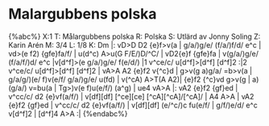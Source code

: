 # Malargubbens polska

{%abc%}
X:1
T: Målargubbens polska
R: Polska
S: Utlärd av Jonny Soling
Z: Karin Arén
M: 3/4
L: 1/8
K: Dm
|: vD>D D2 {e}f>v(a | g/a/)g/e/ (f/a/)f/d/ e^c | vd>(e f2) {gfe}fa/f/ | u(d^c) A>u(G F/E/)D/^C/ |
vD2{e}f {gfe}fa | v(g/a/)g/e/ (f/a/f/)d/ e^c |v[d^f]>(e g/a/)g/e/ f(e/d/) |1 v^ce/c/ u[d^f]>[d^f] [d^f]2 :|2 v^ce/c/ u[d^f]>[d^f] [d^f]2 | 
vA>A A2 {e}f2 v{^c}d |  g>v(g a)g/a/ =b>v(a |  g/a/g/)(e/ f)v(e/f/ g/a/)g/e/ u(fd) | v(^cA) A>T(A A2)|
{e}f2 {^c}vd g>v(g | a)(g/a/) v=bu(a |  Tg>)v(e f)u(e/f/) (a^g) | ue4 vA>A |: 
vA2 {e}f2 {gf}ed | v^cc/c/ d2 {e}vf(a/f/) | v[df][df] [^ce][ce] [^cA][^cA]/[^cA]/ | A4 A>A | 
vA2 {e}f2 {gf}ed | v^cc/c/ d2 {e}vf(a/f/) | v[df][df] (e/^c/)c fu(e/f/ | g/f/)e/d/ e^c v[d^f]2 | [d^f]4 A>A :| 
{%endabc%}



